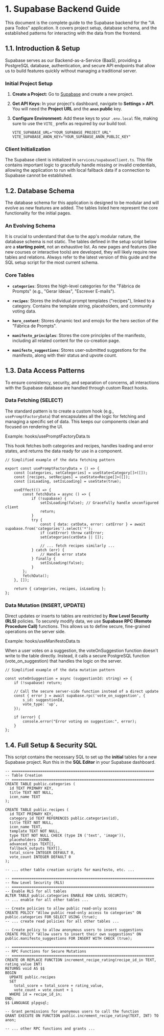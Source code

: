 1\. Supabase Backend Guide
==========================

This document is the complete guide to the Supabase backend for the "IA para Todos" application. It covers project setup, database schema, and the established patterns for interacting with the data from the frontend.

1.1. Introduction & Setup
-------------------------

Supabase serves as our Backend-as-a-Service (BaaS), providing a PostgreSQL database, authentication, and secure API endpoints that allow us to build features quickly without managing a traditional server.

### Initial Project Setup

1.  **Create a Project:** Go to [Supabase](https://supabase.com/ "null") and create a new project.

2.  **Get API Keys:** In your project's dashboard, navigate to **Settings > API**. You will need the **Project URL** and the **`anon` public** key.

3.  **Configure Environment:** Add these keys to your `.env.local` file, making sure to use the `VITE_` prefix as required by our build tool.

    ```
    VITE_SUPABASE_URL="YOUR_SUPABASE_PROJECT_URL"
    VITE_SUPABASE_ANON_KEY="YOUR_SUPABASE_ANON_PUBLIC_KEY"

    ```

### Client Initialization

The Supabase client is initialized in `services/supabaseClient.ts`. This file contains important logic to gracefully handle missing or invalid credentials, allowing the application to run with local fallback data if a connection to Supabase cannot be established.

1.2. Database Schema
--------------------

The database schema for this application is designed to be modular and will evolve as new features are added. The tables listed here represent the core functionality for the initial pages.

### An Evolving Schema

It is crucial to understand that due to the app's modular nature, the database schema is not static. The tables defined in the setup script below are a **starting point**, not an exhaustive list. As new pages and features (like new courses or interactive tools) are developed, they will likely require new tables and relations. Always refer to the latest version of this guide and the SQL setup script for the most current schema.

### Core Tables

-   **`categories`**: Stores the high-level categories for the "Fábrica de Prompts" (e.g., "Gerar Ideias", "Escrever E-mails").

-   **`recipes`**: Stores the individual prompt templates ("recipes"), linked to a category. Contains the template string, placeholders, and community voting data.

-   **`hero_content`**: Stores dynamic text and emojis for the hero section of the "Fábrica de Prompts".

-   **`manifesto_principles`**: Stores the core principles of the manifesto, including all related content for the co-creation page.

-   **`manifesto_suggestions`**: Stores user-submitted suggestions for the manifesto, along with their status and upvote count.

1.3. Data Access Patterns
-------------------------

To ensure consistency, security, and separation of concerns, all interactions with the Supabase database are handled through custom React hooks.

### Data Fetching (SELECT)

The standard pattern is to create a custom hook (e.g., `usePromptFactoryData`) that encapsulates all the logic for fetching and managing a specific set of data. This keeps our components clean and focused on rendering the UI.

Example: hooks/usePromptFactoryData.ts

This hook fetches both categories and recipes, handles loading and error states, and returns the data ready for use in a component.

```
// Simplified example of the data fetching pattern

export const usePromptFactoryData = () => {
    const [categories, setCategories] = useState<Category[]>([]);
    const [recipes, setRecipes] = useState<Recipe[]>([]);
    const [isLoading, setIsLoading] = useState(true);

    useEffect(() => {
        const fetchData = async () => {
            if (!supabase) {
                setIsLoading(false); // Gracefully handle unconfigured client
                return;
            }
            try {
                const { data: catData, error: catError } = await supabase.from('categories').select('*');
                if (catError) throw catError;
                setCategories(catData || []);

                // ... fetch recipes similarly ...
            } catch (err) {
                // Handle error state
            } finally {
                setIsLoading(false);
            }
        };
        fetchData();
    }, []);

    return { categories, recipes, isLoading };
};

```

### Data Mutation (INSERT, UPDATE)

Direct updates or inserts to tables are restricted by **Row Level Security (RLS)** policies. To securely modify data, we use **Supabase RPC (Remote Procedure Call)** functions. This allows us to define secure, fine-grained operations on the server side.

Example: hooks/useManifestoData.ts

When a user votes on a suggestion, the voteOnSuggestion function doesn't write to the table directly. Instead, it calls a secure PostgreSQL function (vote_on_suggestion) that handles the logic on the server.

```
// Simplified example of the data mutation pattern

const voteOnSuggestion = async (suggestionId: string) => {
    if (!supabase) return;

    // Call the secure server-side function instead of a direct update
    const { error } = await supabase.rpc('vote_on_suggestion', {
        s_id: suggestionId,
        vote_type: 'up',
    });

    if (error) {
        console.error("Error voting on suggestion:", error);
    }
};

```

1.4. Full Setup & Security SQL
------------------------------

This script contains the necessary SQL to set up the **initial** tables for a new Supabase project. Run this in the **SQL Editor** in your Supabase dashboard.

```
-- =================================================================
-- Table Creation
-- =================================================================
CREATE TABLE public.categories (
  id TEXT PRIMARY KEY,
  title TEXT NOT NULL,
  icon_name TEXT
);

CREATE TABLE public.recipes (
  id TEXT PRIMARY KEY,
  category_id TEXT REFERENCES public.categories(id),
  title TEXT NOT NULL,
  icon_name TEXT,
  template TEXT NOT NULL,
  type TEXT NOT NULL CHECK (type IN ('text', 'image')),
  placeholders JSONB,
  advanced_tips TEXT[],
  fallback_outputs TEXT[],
  total_score INTEGER DEFAULT 0,
  vote_count INTEGER DEFAULT 0
);

-- ... other table creation scripts for manifesto, etc. ...

-- =================================================================
-- Row Level Security (RLS)
-- =================================================================
-- Enable RLS for all tables
ALTER TABLE public.categories ENABLE ROW LEVEL SECURITY;
-- ... enable for all other tables ...

-- Create policies to allow public read-only access
CREATE POLICY "Allow public read-only access to categories" ON public.categories FOR SELECT USING (true);
-- ... create read policies for all other tables ...

-- Create policy to allow anonymous users to insert suggestions
CREATE POLICY "Allow users to insert their own suggestions" ON public.manifesto_suggestions FOR INSERT WITH CHECK (true);

-- =================================================================
-- RPC Functions for Secure Mutations
-- =================================================================
CREATE OR REPLACE FUNCTION increment_recipe_rating(recipe_id_in TEXT, rating_value INT)
RETURNS void AS $$
BEGIN
  UPDATE public.recipes
  SET
    total_score = total_score + rating_value,
    vote_count = vote_count + 1
  WHERE id = recipe_id_in;
END;
$$ LANGUAGE plpgsql;

-- Grant permissions for anonymous users to call the function
GRANT EXECUTE ON FUNCTION public.increment_recipe_rating(TEXT, INT) TO anon;

-- ... other RPC functions and grants ...

```
